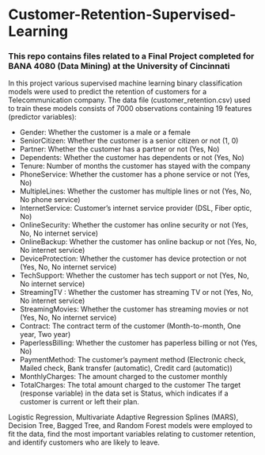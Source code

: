 # Customer-Retention-Supervised-Learning
### This repo contains files related to a Final Project completed for BANA 4080 (Data Mining) at the University of Cincinnati

In this project various supervised machine learning binary classification models were used to predict the 
retention of customers for a Telecommunication company. The data file (customer_retention.csv) used to train 
these models consists of 7000 observations containing 19 features (predictor variables):

* Gender: Whether the customer is a male or a female
* SeniorCitizen: Whether the customer is a senior citizen or not (1, 0)
* Partner: Whether the customer has a partner or not (Yes, No)
* Dependents: Whether the customer has dependents or not (Yes, No)
* Tenure: Number of months the customer has stayed with the company
* PhoneService: Whether the customer has a phone service or not (Yes, No)
* MultipleLines: Whether the customer has multiple lines or not (Yes, No, No phone service)
* InternetService: Customer’s internet service provider (DSL, Fiber optic, No)
* OnlineSecurity: Whether the customer has online security or not (Yes, No, No internet service)
* OnlineBackup: Whether the customer has online backup or not (Yes, No, No internet service)
* DeviceProtection: Whether the customer has device protection or not (Yes, No, No internet service)
* TechSupport: Whether the customer has tech support or not (Yes, No, No internet service)
* StreamingTV : Whether the customer has streaming TV or not (Yes, No, No internet service)
* StreamingMovies: Whether the customer has streaming movies or not (Yes, No, No internet service)
* Contract: The contract term of the customer (Month-to-month, One year, Two year)
* PaperlessBilling: Whether the customer has paperless billing or not (Yes, No)
* PaymentMethod: The customer’s payment method (Electronic check, Mailed check, Bank transfer (automatic), Credit card (automatic))
* MonthlyCharges: The amount charged to the customer monthly
* TotalCharges: The total amount charged to the customer
The target (response variable) in the data set is Status, which indicates if a customer is current or left their plan.

Logistic Regression, Multivariate Adaptive Regression Splines (MARS), Decision Tree, Bagged Tree, and 
Random Forest models were employed to fit the data, find the most important variables relating to customer
retention, and identify customers who are likely to leave. 
